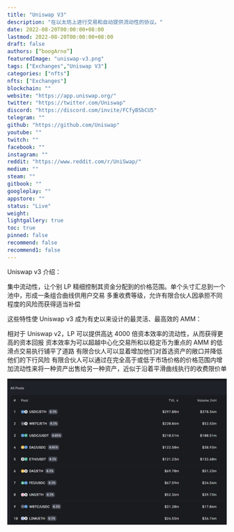 ```yaml
---
title: "Uniswap V3"
description: "在以太坊上进行交易和自动提供流动性的协议。"
date: 2022-08-20T00:00:00+08:00
lastmod: 2022-08-20T00:00:00+08:00
draft: false
authors: [“boogArno”]
featuredImage: "uniswap-v3.png"
tags: ["Exchanges","Uniswap V3"]
categories: ["nfts"]
nfts: ["Exchanges"]
blockchain: ""
website: "https://app.uniswap.org/"
twitter: "https://twitter.com/Uniswap"
discord: "https://discord.com/invite/FCfyBSbCU5"
telegram: ""
github: "https://github.com/Uniswap"
youtube: ""
twitch: ""
facebook: ""
instagram: ""
reddit: "https://www.reddit.com/r/UniSwap/"
medium: ""
steam: ""
gitbook: ""
googleplay: ""
appstore: ""
status: "Live"
weight: 
lightgallery: true
toc: true
pinned: false
recommend: false
recommend1: false
---
```

Uniswap v3 介绍：

  集中流动性，让个别 LP 精细控制其资金分配到的价格范围。单个头寸汇总到一个池中，形成一条组合曲线供用户交易
  多重收费等级，允许有限合伙人因承担不同程度的风险而获得适当补偿

这些特性使 Uniswap v3 成为有史以来设计的最灵活、最高效的 AMM：

  相对于 Uniswap v2，LP 可以提供高达 4000 倍资本效率的流动性，从而获得更高的资本回报
  资本效率为可以超越中心化交易所和以稳定币为重点的 AMM 的低滑点交易执行铺平了道路
  有限合伙人可以显着增加他们对首选资产的敞口并降低他们的下行风险
  有限合伙人可以通过在完全高于或低于市场价格的价格范围内增加流动性来将一种资产出售给另一种资产，近似于沿着平滑曲线执行的收费限价单

![uniswapv3-dapp-defi-ethereum-image2_563bc28abae98c96ef193947448160e4](uniswapv3-dapp-defi-ethereum-image2_563bc28abae98c96ef193947448160e4.png)
